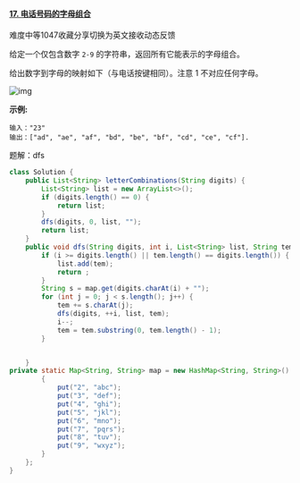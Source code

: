 #### [17. 电话号码的字母组合](https://leetcode-cn.com/problems/letter-combinations-of-a-phone-number/)

难度中等1047收藏分享切换为英文接收动态反馈

给定一个仅包含数字 `2-9` 的字符串，返回所有它能表示的字母组合。

给出数字到字母的映射如下（与电话按键相同）。注意 1 不对应任何字母。

![img](https://assets.leetcode-cn.com/aliyun-lc-upload/original_images/17_telephone_keypad.png)

**示例:**

```
输入："23"
输出：["ad", "ae", "af", "bd", "be", "bf", "cd", "ce", "cf"].
```

题解：dfs

```java
class Solution {
    public List<String> letterCombinations(String digits) {
        List<String> list = new ArrayList<>();
        if (digits.length() == 0) {
            return list;
        }
        dfs(digits, 0, list, "");
        return list;
    }
    public void dfs(String digits, int i, List<String> list, String tem) {
        if (i >= digits.length() || tem.length() == digits.length()) {
            list.add(tem);
            return ;
        }
        String s = map.get(digits.charAt(i) + "");
        for (int j = 0; j < s.length(); j++) {
            tem += s.charAt(j);
            dfs(digits, ++i, list, tem);
            i--;
            tem = tem.substring(0, tem.length() - 1);
        }


    }
private static Map<String, String> map = new HashMap<String, String>() {
        {
            put("2", "abc");
            put("3", "def");
            put("4", "ghi");
            put("5", "jkl");
            put("6", "mno");
            put("7", "pqrs");
            put("8", "tuv");
            put("9", "wxyz");
        }
    };
}
```

